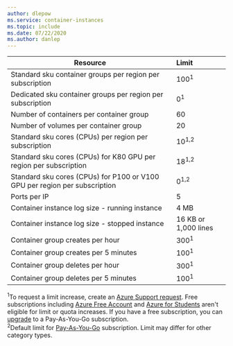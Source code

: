 ```yaml
---
author: dlepow
ms.service: container-instances
ms.topic: include
ms.date: 07/22/2020
ms.author: danlep
---
```

| Resource | Limit |
| --- | :--- |
| Standard sku container groups per region per subscription | 100<sup>1</sup> |
| Dedicated sku container groups per region per subscription | 0<sup>1</sup> |
| Number of containers per container group | 60 |
| Number of volumes per container group | 20 |
| Standard sku cores (CPUs) per region per subscription | 10<sup>1,2</sup> | 
| Standard sku cores (CPUs) for K80 GPU per region per subscription | 18<sup>1,2</sup> |
| Standard sku cores (CPUs) for P100 or V100 GPU per region per subscription | 0<sup>1,2</sup> |
| Ports per IP | 5 |
| Container instance log size - running instance | 4 MB |
| Container instance log size - stopped instance | 16 KB or 1,000 lines |
| Container group creates per hour |300<sup>1</sup> |
| Container group creates per 5 minutes | 100<sup>1</sup> |
| Container group deletes per hour | 300<sup>1</sup> |
| Container group deletes per 5 minutes | 100<sup>1</sup> |


<sup>1</sup>To request a limit increase, create an [Azure Support request][azure-support]. Free subscriptions including [Azure Free Account](https://azure.microsoft.com/offers/ms-azr-0044p/) and [Azure for Students](https://azure.microsoft.com/offers/ms-azr-0170p/) aren't eligible for limit or quota increases. If you have a free subscription, you can [upgrade](../articles/cost-management-billing/manage/upgrade-azure-subscription.md) to a Pay-As-You-Go subscription.<br />
<sup>2</sup>Default limit for [Pay-As-You-Go](https://azure.microsoft.com/offers/ms-azr-0003p/) subscription. Limit may differ for other category types.<br/>

<!-- LINKS - External -->
[azure-support]: https://portal.azure.com/#blade/Microsoft_Azure_Support/HelpAndSupportBlade/newsupportrequest
